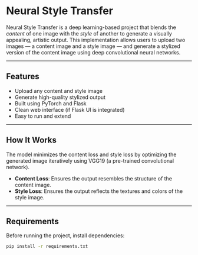 #  Neural Style Transfer

Neural Style Transfer is a deep learning-based project that blends the *content* of one image with the *style* of another to generate a visually appealing, artistic output. This implementation allows users to upload two images — a content image and a style image — and generate a stylized version of the content image using deep convolutional neural networks.

---

##  Features

- Upload any content and style image
- Generate high-quality stylized output
- Built using PyTorch and Flask
- Clean web interface (if Flask UI is integrated)
- Easy to run and extend

---

##  How It Works

The model minimizes the content loss and style loss by optimizing the generated image iteratively using VGG19 (a pre-trained convolutional network).

- **Content Loss**: Ensures the output resembles the structure of the content image.
- **Style Loss**: Ensures the output reflects the textures and colors of the style image.

---

##  Requirements

Before running the project, install dependencies:

```bash
pip install -r requirements.txt
